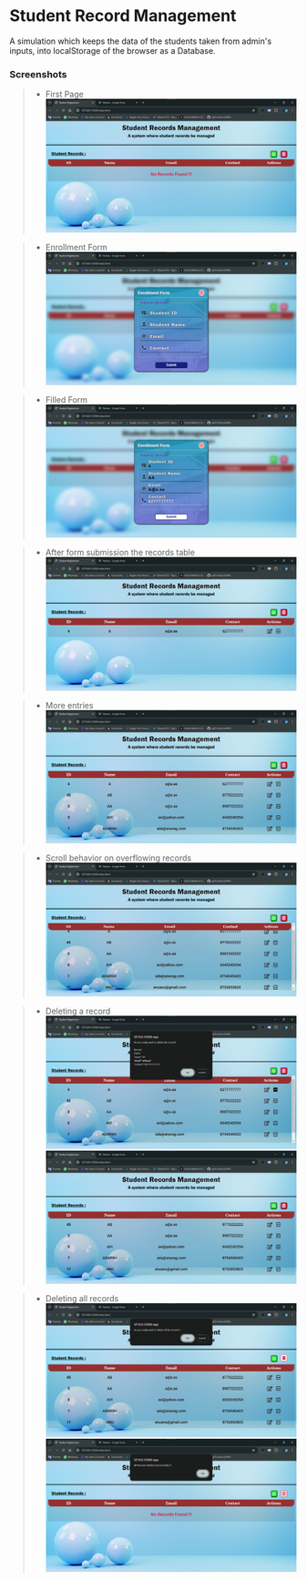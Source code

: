 # Student Record Management
A simulation which keeps the data of the students taken from admin's inputs, into localStorage of the browser as a Database.

### Screenshots

> * First Page
![index.html](/img/screenshots/00.png)

> * Enrollment Form
![form](/img/screenshots/01.png)

> * Filled Form
![filled form](/img/screenshots/01_2.png)

> * After form submission the records table
![records table](/img/screenshots/01_3.png)

> * More entries
![more submissions](/img/screenshots/02.png)


> * Scroll behavior on overflowing records
![record scroll](/img/screenshots/02_1.png)

> * Deleting a record
![delete record 1](/img/screenshots/03_1.png)
![delete record 2](/img/screenshots/03_2.png)

> * Deleting all records
![delete records 1](/img/screenshots/03_3.png)
![delete records 1](/img/screenshots/03_4.png)